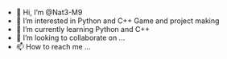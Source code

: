 - 👋 Hi, I’m @Nat3-M9
- 👀 I’m interested in Python and C++ Game and project making
- 🌱 I’m currently learning Python and C++
- 💞️ I’m looking to collaborate on ...
- 📫 How to reach me ...

<!---
Nat3-M9/Nat3-M9 is a ✨ special ✨ repository because its `README.md` (this file) appears on your GitHub profile.
You can click the Preview link to take a look at your changes.
--->

